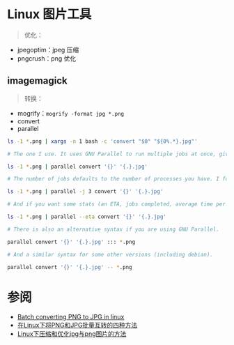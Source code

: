 <link href="../../css/style.css" rel="stylesheet" type="text/css" />


# Linux 图片工具

> 优化：

+ jpegoptim：jpeg 压缩
+ pngcrush：png 优化

## imagemagick

> 转换：

+ mogrify：`mogrify -format jpg *.png`
+ convert
+ parallel

```Bash
ls -1 *.png | xargs -n 1 bash -c 'convert "$0" "${0%.*}.jpg"'

# The one I use. It uses GNU Parallel to run multiple jobs at once, giving you a performance boost. It is installed by default on many systems and is almost definitely in your repo (it is a good program to have around).

ls -1 *.png | parallel convert '{}' '{.}.jpg'

# The number of jobs defaults to the number of processes you have. I found better CPU usage using 3 jobs on my dual-core system.

ls -1 *.png | parallel -j 3 convert '{}' '{.}.jpg'

# And if you want some stats (an ETA, jobs completed, average time per job...)

ls -1 *.png | parallel --eta convert '{}' '{.}.jpg'

# There is also an alternative syntax if you are using GNU Parallel.

parallel convert '{}' '{.}.jpg' ::: *.png

# And a similar syntax for some other versions (including debian).

parallel convert '{}' '{.}.jpg' -- *.png
```

# 参阅

+ [Batch converting PNG to JPG in linux](https://superuser.com/questions/71028/batch-converting-png-to-jpg-in-linux)
+ [在Linux下将PNG和JPG批量互转的四种方法](https://blog.csdn.net/qq_36801146/article/details/53692635)
+ [Linux下压缩和优化jpg与png图片的方法](https://www.jb51.net/LINUXjishu/413137.html)

